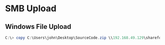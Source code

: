 # SMB Upload

## Windows File Upload

```powershell
C:\> copy C:\Users\john\Desktop\SourceCode.zip \\192.168.49.129\sharefolder\
```
